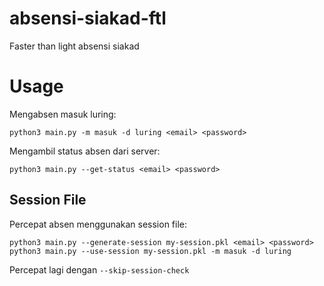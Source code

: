 # absensi-siakad-ftl
Faster than light absensi siakad

# Usage

Mengabsen masuk luring:
```
python3 main.py -m masuk -d luring <email> <password>
```

Mengambil status absen dari server:
```
python3 main.py --get-status <email> <password>
```

## Session File

Percepat absen menggunakan session file:
```
python3 main.py --generate-session my-session.pkl <email> <password>
python3 main.py --use-session my-session.pkl -m masuk -d luring
```

Percepat lagi dengan `--skip-session-check`

